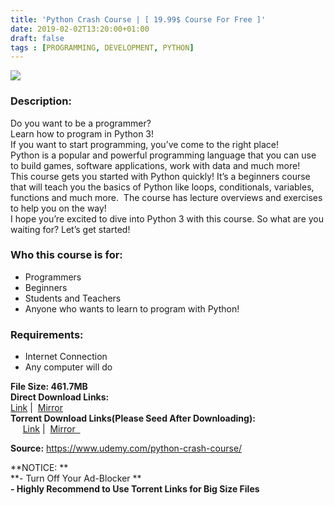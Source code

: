 ```yaml
---
title: 'Python Crash Course | [ 19.99$ Course For Free ]'
date: 2019-02-02T13:20:00+01:00
draft: false
tags : [PROGRAMMING, DEVELOPMENT, PYTHON]
---
```


  

[![](https://3.bp.blogspot.com/-S_os04pZ-6s/XFWGen2XnYI/AAAAAAAAA5Q/2sBvE7BTDx0G6msRUeFjcRYSrdKqgBQsACLcBGAs/s640/Python-Crash-Course.jpg)](https://3.bp.blogspot.com/-S_os04pZ-6s/XFWGen2XnYI/AAAAAAAAA5Q/2sBvE7BTDx0G6msRUeFjcRYSrdKqgBQsACLcBGAs/s1600/Python-Crash-Course.jpg)

  

### Description:

Do you want to be a programmer?  
Learn how to program in Python 3!  
If you want to start programming, you’ve come to the right place!  
Python is a popular and powerful programming language that you can use to build games, software applications, work with data and much more!  
This course gets you started with Python quickly! It’s a beginners course that will teach you the basics of Python like loops, conditionals, variables, functions and much more.  The course has lecture overviews and exercises to help you on the way!  
I hope you’re excited to dive into Python 3 with this course. So what are you waiting for? Let’s get started!  

### Who this course is for:

*   Programmers
*   Beginners
*   Students and Teachers
*   Anyone who wants to learn to program with Python!

### Requirements:

*   Internet Connection
*   Any computer will do

  
**File Size: 461.7MB**  
**Direct Download Links:**  
 [Link](https://arthikgyan.com/PythonCrashlink1) |  [Mirror](https://arthikgyan.com/PythonCrashlink2)  
**Torrent Download Links(Please Seed After Downloading):**  
     [Link](https://arthikgyan.com/PythonCrashtorrent1) |  [Mirror  ](https://arthikgyan.com/PythonCrashtorrent2)  
  
**Source:** https://www.udemy.com/python-crash-course/  
  
**NOTICE: **  
**\- Turn Off Your Ad-Blocker **  
**\- Highly Recommend to Use Torrent Links for Big Size Files**